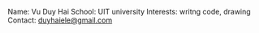 Name: Vu Duy Hai
School: UIT university
Interests: writng code, drawing
Contact: duyhaiele@gmail.com
